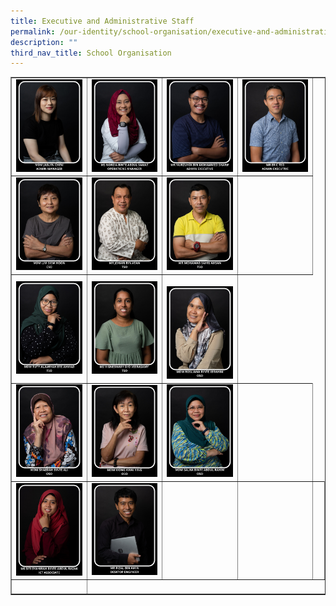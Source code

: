 ```yaml
---
title: Executive and Administrative Staff
permalink: /our-identity/school-organisation/executive-and-administrative-staff/
description: ""
third_nav_title: School Organisation
---
```

<table border="1" style="border-collapse: collapse; width: 100%;">
<tbody>
<tr>
<td style="width: 25%;"><img src="/images/eas1.jpg"></td>
<td style="width: 25%;"><img src="/images/om-norzia.jpg"></td>
<td style="width: 25%;"><img src="/images/eas3.jpg"></td>
<td style="width: 25%;"><img src="/images/eas4.jpg"></td>
	
	
</tr>
<tr>
<td style="width: 25%;"><img src="/images/eas6.jpg"></td>
<td style="width: 25%;"><img src="/images/eas7.jpg"></td>
<td style="width: 25%;"><img src="/images/eas8.jpg"></td>
<td style="width: 25%;"> </td>
	
	
</tr>
<tr>
<td style="width: 25%;"><img src="/images/eas9.jpg"></td>
<td style="width: 25%;"><img src="/images/eas10.jpg"></td>
<td style="width: 25%;"><img style="width: 25%;"><img src="/images/eas12.jpg"></td>
</tr>
<tr>
<td style="width: 25%;"><img src="/images/eas13.jpg"></td>
<td style="width: 25%;"><img src="/images/eas14.jpg"></td>
<td style="width: 25%;"><img src="/images/eas15.jpg"></td>
<td style="width: 25%;">&nbsp;</td>
</tr>
<tr>
<td style="width: 25%;"><img src="/images/eas16.jpg"></td>
<td style="width: 25%;"><img src="/images/eas18.jpg"></td>
	
<td style="width: 25%;">&nbsp;</td>
<td style="width: 25%;">&nbsp;</td>
<td style="width: 25%;">&nbsp;</td>
</tr>
<tr>

<td style="width: 25%;">&nbsp;</td>
</tr>
</tbody>
</table>